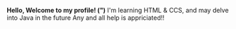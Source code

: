 <strong>Hello, Welcome to my profile! (")</strong>
I'm learning HTML & CCS, and may delve into Java in the future
Any and all help is appriciated!!
